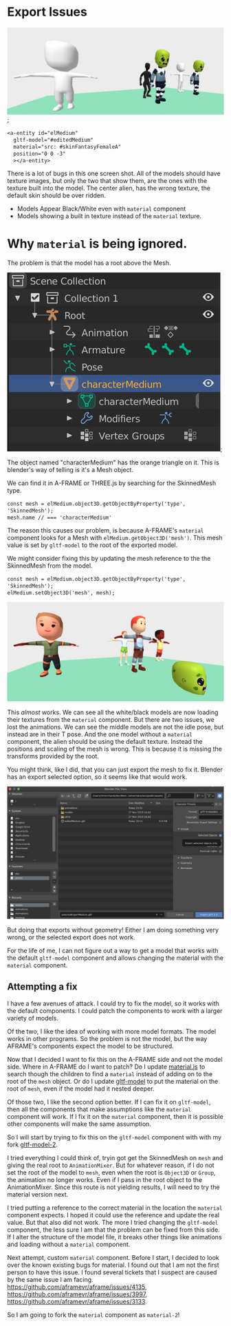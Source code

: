 # Export Issues

![Export Issue 1](./imgs/export_issue_1.png);

```
<a-entity id="elMedium"
  gltf-model="#editedMedium"
  material="src: #skinFantasyFemaleA"
  position="0 0 -3"
  ></a-entity>

```

There is a lot of bugs in this one screen shot. All of the models should have texture images, but only the two that show them, are the ones with the texture built into the model. The center alien, has the wrong texture, the default skin should be over ridden.

* Models Appear Black/White even with `material` component
* Models showing a built in texture instead of the `material` texture.



# Why `material` is being ignored.

The problem is that the model has a root above the Mesh.

![export_issue_1_settings](./imgs/export_issue_1_settings.png);

The object named "characterMedium" has the orange triangle on it. This is blender's way of telling is it's a Mesh object.

We can find it in A-FRAME or THREE.js by searching for the SkinnedMesh type.

```
const mesh = elMedium.object3D.getObjectByProperty('type', 'SkinnedMesh');
mesh.name // === 'characterMedium'
```

The reason this causes our problem, is because A-FRAME's `material` component looks for a Mesh with `elMedium.getObject3D('mesh')`. This mesh value is set by `gltf-model` to the root of the exported model.


We might consider fixing this by updating the mesh reference to the the SkinnedMesh from the model.

```
const mesh = elMedium.object3D.getObjectByProperty('type', 'SkinnedMesh');
elMedium.setObject3D('mesh', mesh);

```

![export_issue_1_attempt_1](./imgs/export_issue_1_attempt_1.png)

This *almost* works. We can see all the white/black models are now loading their textures from the `material` component. But there are two issues, we lost the animations. We can see the middle models are not the idle pose, but instead are in their T pose. And the one model without a `material` component, the alien should be using the default texture. Instead the positions and scaling of the mesh is wrong. This is because it is missing the transforms provided by the root.

You might think, like I did, that you can just export the mesh to fix it. Blender has an export selected option, so it seems like that would work.

![export_issue_1_attempt_2](./imgs/export_issue_1_attempt_2.png)

But doing that exports without geometry! Either I am doing something very wrong, or the selected export does not work.

For the life of me, I can not figure out a way to get a model that works with the default `gltf-model` component and allows changing the material with the `material` component.



## Attempting a fix

I have a few avenues of attack. I could try to fix the model, so it works with the default components. I could patch the components to work with a larger variety of models.

Of the two, I like the idea of working with more model formats. The model works in other programs. So the problem is not the model, but the way AFRAME's components expect the model to be structured.

Now that I decided I want to fix this on the A-FRAME side and not the model side. Where in A-FRAME do I want to patch? Do I update [material.js](https://github.com/aframevr/aframe/blob/v0.9.0/src/components/material.js#L184) to search though the children to find a `material` instead of adding on to the root of the `mesh` object. Or do I update [gltf-model](https://github.com/aframevr/aframe/blob/master/src/components/gltf-model.js#L33) to put the material on the root of `mesh`, even if the model had it nested deeper.

Of those two, I like the second option better. If I can fix it on `gltf-model`, then all the components that make assumptions like the `material` component will work. If I fix it on the `material` component, then it is possible other components will make the same assumption.

So I will start by trying to fix this on the `gltf-model` component with with my fork [gltf-model-2](../src/gltf-model-2.js).

I tried everything I could think of, tryin got get the SkinnedMesh on `mesh` and giving the real root to `AnimationMixer`. But for whatever reason, if I do not set the root of the model to `mesh`, even when the root is `Object3D` or `Group`, the animation no longer works. Even if I pass in the root object to the AnimationMixer. Since this route is not yielding results, I will need to try the material version next.

I tried putting a reference to the correct material in the location the `material` component expects. I hoped it could use the reference and update the real value. But that also did not work. The more I tried changing the `gltf-model` component, the less sure I am that the problem can be fixed from this side. If I alter the structure of the model file, it breaks other things like animations and loading without a `material` component.

Next attempt, custom `material` component. Before I start, I decided to look over the known existing bugs for material. I found out that I am not the first person to have this issue. I found several tickets that I suspect are caused by the same issue I am facing. https://github.com/aframevr/aframe/issues/4135, https://github.com/aframevr/aframe/issues/3997, https://github.com/aframevr/aframe/issues/3133.


So I am going to fork the `material` component as `material-2`! 
